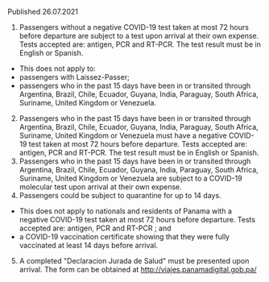 Published 26.07.2021
1. Passengers without a negative COVID-19 test taken at most 72 hours before departure are subject to a test upon arrival at their own expense. Tests accepted are: antigen, PCR and RT-PCR. The test result must be in English or Spanish.
- This does not apply to:
- passengers with Laissez-Passer;
- passengers who in the past 15 days have been in or transited through Argentina, Brazil, Chile, Ecuador, Guyana, India, Paraguay, South Africa, Suriname, United Kingdom or Venezuela.
2. Passengers who in the past 15 days have been in or transited through Argentina, Brazil, Chile, Ecuador, Guyana, India, Paraguay, South Africa, Suriname, United Kingdom or Venezuela must have a negative COVID-19 test taken at most 72 hours before departure. Tests accepted are: antigen, PCR and RT-PCR. The test result must be in English or Spanish.
3. Passengers who in the past 15 days have been in or transited through Argentina, Brazil, Chile, Ecuador, Guyana, India, Paraguay, South Africa, Suriname, United Kingdom or Venezuela are subject to a COVID-19 molecular test upon arrival at their own expense.
4. Passengers could be subject to quarantine for up to 14 days.
- This does not apply to nationals and residents of Panama with a negative COVID-19 test taken at most 72 hours before departure. Tests accepted are: antigen, PCR and RT-PCR ; and
- a COVID-19 vaccination certificate showing that they were fully vaccinated at least 14 days before arrival.
5. A completed "Declaracion Jurada de Salud" must be presented upon arrival. The form can be obtained at <a href="http://viajes.panamadigital.gob.pa/">http://viajes.panamadigital.gob.pa/</a> 

